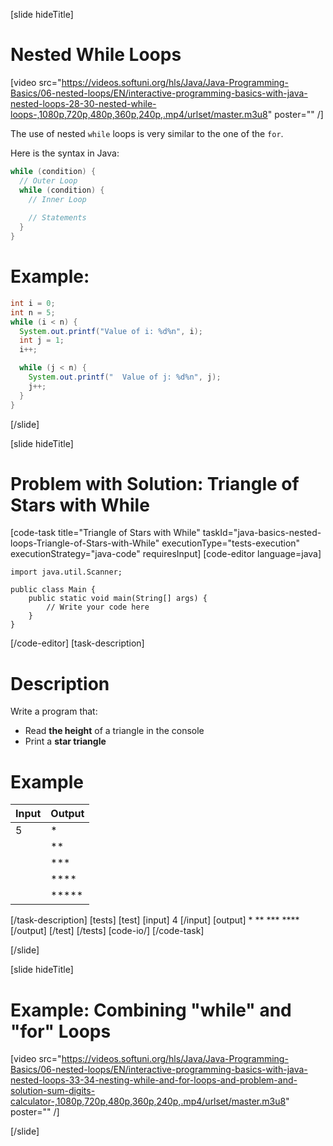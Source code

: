 [slide hideTitle]
# Nested While Loops

[video src="https://videos.softuni.org/hls/Java/Java-Programming-Basics/06-nested-loops/EN/interactive-programming-basics-with-java-nested-loops-28-30-nested-while-loops-,1080p,720p,480p,360p,240p,.mp4/urlset/master.m3u8" poster="" /]

The use of nested `while` loops is very similar to the one of the `for`.

Here is the syntax in Java:
```java
while (condition) {
  // Outer Loop 
  while (condition) {
    // Inner Loop
    
    // Statements
  }
}
```

# Example:

```java live
int i = 0;
int n = 5;
while (i < n) {
  System.out.printf("Value of i: %d%n", i);
  int j = 1;
  i++;

  while (j < n) {
    System.out.printf("  Value of j: %d%n", j);
    j++;
  }
}
```
[/slide]

[slide hideTitle]
# Problem with Solution: Triangle of Stars with While
[code-task title="Triangle of Stars with While" taskId="java-basics-nested-loops-Triangle-of-Stars-with-While" executionType="tests-execution" executionStrategy="java-code" requiresInput]
[code-editor language=java]
```
import java.util.Scanner;

public class Main {
    public static void main(String[] args) {
        // Write your code here
    }
}
```
[/code-editor]
[task-description]
# Description
Write a program that:

* Read **the height** of a triangle in the console
* Print a **star triangle**
# Example

| **Input** |**Output**|
| ----- | ----- |
| 5 | \* |
|| \*\* |
|| \*\*\* |
|| \*\*\*\* |
|| \*\*\*\*\* |

[/task-description]
[tests]
[test]
[input]
4
[/input]
[output]
\*
\*\*
\*\*\*
\*\*\*\*
[/output]
[/test]
[/tests]
[code-io/]
[/code-task]

[/slide]


[slide hideTitle]

# Example: Combining "while" and "for" Loops

[video src="https://videos.softuni.org/hls/Java/Java-Programming-Basics/06-nested-loops/EN/interactive-programming-basics-with-java-nested-loops-33-34-nesting-while-and-for-loops-and-problem-and-solution-sum-digits-calculator-,1080p,720p,480p,360p,240p,.mp4/urlset/master.m3u8" poster="" /]


[/slide]